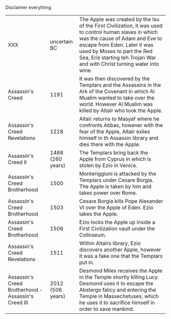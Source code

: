 Disclaimer everything 

||||
|---|---|---|
| XXX | uncertain BC | The Apple was created by the Isu of the First Civilization, it was used to control human slaves in which was the cause of Adam and Eve to escape from Eden. Later it was used by Moses to part the Red Sea, Eris starting teh Trojan War and with Christ turning water into wine. | 
| Assassin's Creed | 1191 | It was then discovered by the Templars and the Assassins in the Ark of the Covenant in which Al Mualim wanted to take over the world. However Al Mualim was killed by Altaïr who took the Apple. | 
| Assassin's Creed Revelations | 1228 | Altaïr returns to Masyaf where he confronts Abbas, however with the fear of the Apple, Altaïr exiles himself in th Assassin library and dies there with the Apple.| 
| Assassin's Creed II | 1488 (260 years) | The Templars bring back the Apple from Cyprus in which is stolen by Ezio in Venice. | 
| Assassin's Creed Brotherhood | 1500 | Monteriggioni is attacked by the Templars under Cesare Borgia. The Apple is taken by him and takes power over Rome. | 
| Assassin's Creed Brotherhood | 1503 | Cesare Borgia kills Pope Alexander VI over the Apple of Eden. Ezio takes the Apple. | 
| Assassin's Creed Brotherhood | 1506 | Ezio locks the Apple up inside a First Civilization vault under the Colloseum. | 
| Assassin's Creed Revelations | 1511 | Within Altaïrs library, Ezio discovers another Apple, however it was a fake one that the Templars put in. | 
| Assassin's Creed Brotherhood - Assassin's Creed III | 2012 (506 years)  | Desmond Miles receives the Apple in the Temple shortly killing Lucy. Desmond uses it to escape the Abstergo falicy and entering the Temple in Massechetuses, which he uses it to sacrifice himself in order to save mankind. | 
